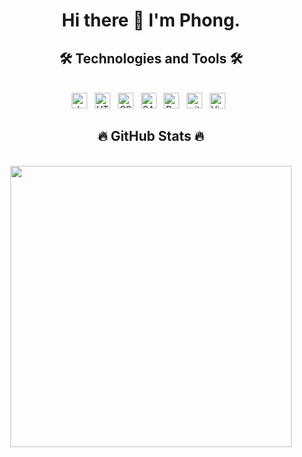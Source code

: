 
<h1 align='center'> Hi there 👋 I'm Phong. </h1>

<p align='left'> 

</p>


<h2 align="center">🛠 Technologies and Tools 🛠</h2>
<br>
<!-- https://simpleicons.org/ -->
<div align="center">
<span><img src="https://img.shields.io/badge/JavaScript-282C34?logo=javascript&logoColor=F7DF1E" alt="JavaScript logo" title="JavaScript" height="25" /></span>
&nbsp;
<!--<span><img src="https://img.shields.io/badge/ReactJS-282C34?logo=react&logoColor=61DAFB" alt="ReactJS logo" title="ReactJS" height="25" /></span>
&nbsp; 
<span><img src="https://img.shields.io/badge/Node.js-282C34?logo=node.js&logoColor=00F200" alt="Node.js logo" title="Node.js" height="25" /></span>
&nbsp;
<span><img src="https://img.shields.io/badge/MongoDB-282C34?logo=mongodb&logoColor=47A248" alt="MongoDB logo" title="MongoDB" height="25" /></span>
&nbsp;-->
<span><img src="https://img.shields.io/badge/HTML5-282C34?logo=html5&logoColor=E34F26" alt="HTML5 logo" title="HTML5" height="25" /></span>
&nbsp;
<span><img src="https://img.shields.io/badge/CSS3-282C34?logo=css3&logoColor=1572B6" alt="CSS3 logo" title="CSS3" height="25" /></span>
&nbsp;
<span><img src="https://img.shields.io/badge/Sass-282C34?logo=sass&logoColor=CC6699" alt="SASS logo" title="SASS" height="25" /></span>
&nbsp;
<span><img src="https://img.shields.io/badge/Bootstrap-282C34?logo=bootstrap&logoColor=7952B3" alt="Bootstrap logo" title="Bootstrap" height="25" /></span>
&nbsp;
<span><img src="https://img.shields.io/badge/git-282C34?logo=git&logoColor=F05032" alt="git logo" title="git" height="25" /></span>
&nbsp;
<span><img src="https://img.shields.io/badge/VS%20Code-282C34?logo=visual-studio-code&logoColor=007ACC" alt="Visual Studio Code logo" title="Visual Studio Code" height="25" /></span>
&nbsp;

<br> 
</div>
  
<h2 align="center">🔥 GitHub Stats 🔥</h2>
<!-- https://github.com/anuraghazra/github-readme-stats -->
<br>
<div align=center>
  <a href="#" title="">
   <img src="https://github-readme-stats.vercel.app/api?username=qphong0612&show_icons=true&border_radius=25" width=450>
  </a>
  <br>
  <a href="#" title="">
    <!-- <img src="https://github-readme-stats.vercel.app/api/top-langs/?username=qphong0612&layout=compact&border_radius=25" width=450 > -->
  </a>
</div>

<!-- ![Anurag's GitHub stats](https://github-readme-stats.vercel.app/api?username=qphong0612&show_icons=true&theme=tokyonight) -->
<!-- ![Anurag's GitHub stats](https://github-readme-stats.vercel.app/api?username=qphong0612&show_icons=true) -->

